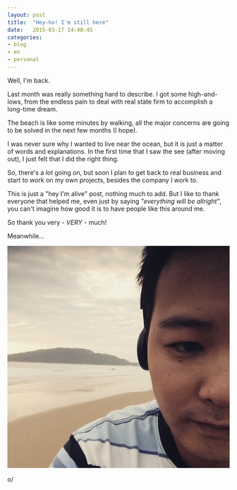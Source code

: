 ```yaml
---
layout: post
title:  "Hey-ho! I'm still here"
date:   2015-03-17 14:40:45
categories:
- blog
- en
- personal
---
```


Well, I'm back.

Last month was really something hard to describe. I got some high-and-lows, from the endless pain to
deal with real state firm to accomplish a long-time dream.

The beach is like some minutes by walking, all the major concerns are going to be solved in the next
few months (I hope).

I was never sure why I wanted to live near the ocean, but it is just a matter of words and
explanations. In the first time that I saw the see (after moving out), I just felt that I did the
right thing.

So, there's a *lot* going on, but soon I plan to get back to real business and start to work on my own
projects, besides the company I work to.

This is just a "hey I'm alive" post, nothing much to add. But I like to thank everyone that helped
me, even just by saying _"everything will be allright"_, you can't imagine how good it is to have
people like this around me.

So thank you very - *VERY* - much!

Meanwhile...

![Biking at the beach](/assets/images/biking-at-beach.jpg "Biking at the beach")


o/
